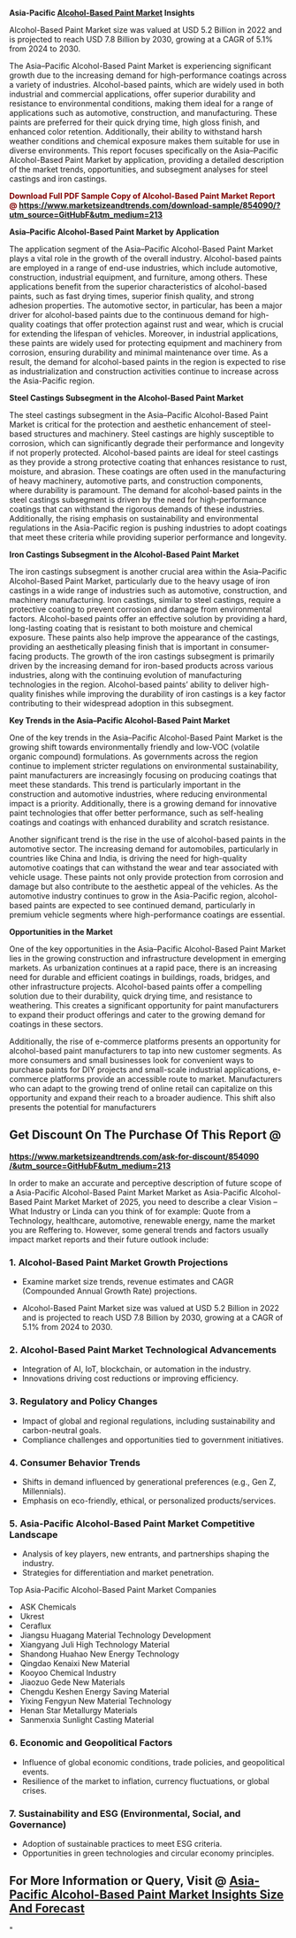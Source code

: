 <p><strong>Asia-Pacific&nbsp;<a href=""https://www.marketsizeandtrends.com/download-sample/854090/&amp;utm_source=GitHubF&amp;utm_medium=213"">Alcohol-Based Paint Market</a> Insights</strong></p><p>Alcohol-Based Paint Market size was valued at USD 5.2 Billion in 2022 and is projected to reach USD 7.8 Billion by 2030, growing at a CAGR of 5.1% from 2024 to 2030.</p><p><p>The Asia–Pacific Alcohol-Based Paint Market is experiencing significant growth due to the increasing demand for high-performance coatings across a variety of industries. Alcohol-based paints, which are widely used in both industrial and commercial applications, offer superior durability and resistance to environmental conditions, making them ideal for a range of applications such as automotive, construction, and manufacturing. These paints are preferred for their quick drying time, high gloss finish, and enhanced color retention. Additionally, their ability to withstand harsh weather conditions and chemical exposure makes them suitable for use in diverse environments. This report focuses specifically on the Asia–Pacific Alcohol-Based Paint Market by application, providing a detailed description of the market trends, opportunities, and subsegment analyses for steel castings and iron castings.</p><p><strong><p><strong><span style="color: #800000;">Download Full PDF Sample Copy of Alcohol-Based Paint Market Report @</span>&nbsp;</strong><a href="https://www.marketsizeandtrends.com/download-sample/854090/?utm_source=GitHubF&amp;utm_medium=213" target="_blank">https://www.marketsizeandtrends.com/download-sample/854090/?utm_source=GitHubF&amp;utm_medium=213</a></p></strong></p><p><strong>Asia–Pacific Alcohol-Based Paint Market by Application</strong></p><p>The application segment of the Asia–Pacific Alcohol-Based Paint Market plays a vital role in the growth of the overall industry. Alcohol-based paints are employed in a range of end-use industries, which include automotive, construction, industrial equipment, and furniture, among others. These applications benefit from the superior characteristics of alcohol-based paints, such as fast drying times, superior finish quality, and strong adhesion properties. The automotive sector, in particular, has been a major driver for alcohol-based paints due to the continuous demand for high-quality coatings that offer protection against rust and wear, which is crucial for extending the lifespan of vehicles. Moreover, in industrial applications, these paints are widely used for protecting equipment and machinery from corrosion, ensuring durability and minimal maintenance over time. As a result, the demand for alcohol-based paints in the region is expected to rise as industrialization and construction activities continue to increase across the Asia-Pacific region.</p><p><strong>Steel Castings Subsegment in the Alcohol-Based Paint Market</strong></p><p>The steel castings subsegment in the Asia–Pacific Alcohol-Based Paint Market is critical for the protection and aesthetic enhancement of steel-based structures and machinery. Steel castings are highly susceptible to corrosion, which can significantly degrade their performance and longevity if not properly protected. Alcohol-based paints are ideal for steel castings as they provide a strong protective coating that enhances resistance to rust, moisture, and abrasion. These coatings are often used in the manufacturing of heavy machinery, automotive parts, and construction components, where durability is paramount. The demand for alcohol-based paints in the steel castings subsegment is driven by the need for high-performance coatings that can withstand the rigorous demands of these industries. Additionally, the rising emphasis on sustainability and environmental regulations in the Asia-Pacific region is pushing industries to adopt coatings that meet these criteria while providing superior performance and longevity.</p><p><strong>Iron Castings Subsegment in the Alcohol-Based Paint Market</strong></p><p>The iron castings subsegment is another crucial area within the Asia–Pacific Alcohol-Based Paint Market, particularly due to the heavy usage of iron castings in a wide range of industries such as automotive, construction, and machinery manufacturing. Iron castings, similar to steel castings, require a protective coating to prevent corrosion and damage from environmental factors. Alcohol-based paints offer an effective solution by providing a hard, long-lasting coating that is resistant to both moisture and chemical exposure. These paints also help improve the appearance of the castings, providing an aesthetically pleasing finish that is important in consumer-facing products. The growth of the iron castings subsegment is primarily driven by the increasing demand for iron-based products across various industries, along with the continuing evolution of manufacturing technologies in the region. Alcohol-based paints’ ability to deliver high-quality finishes while improving the durability of iron castings is a key factor contributing to their widespread adoption in this subsegment.</p><p><strong>Key Trends in the Asia–Pacific Alcohol-Based Paint Market</strong></p><p>One of the key trends in the Asia–Pacific Alcohol-Based Paint Market is the growing shift towards environmentally friendly and low-VOC (volatile organic compound) formulations. As governments across the region continue to implement stricter regulations on environmental sustainability, paint manufacturers are increasingly focusing on producing coatings that meet these standards. This trend is particularly important in the construction and automotive industries, where reducing environmental impact is a priority. Additionally, there is a growing demand for innovative paint technologies that offer better performance, such as self-healing coatings and coatings with enhanced durability and scratch resistance.</p><p>Another significant trend is the rise in the use of alcohol-based paints in the automotive sector. The increasing demand for automobiles, particularly in countries like China and India, is driving the need for high-quality automotive coatings that can withstand the wear and tear associated with vehicle usage. These paints not only provide protection from corrosion and damage but also contribute to the aesthetic appeal of the vehicles. As the automotive industry continues to grow in the Asia-Pacific region, alcohol-based paints are expected to see continued demand, particularly in premium vehicle segments where high-performance coatings are essential.</p><p><strong>Opportunities in the Market</strong></p><p>One of the key opportunities in the Asia–Pacific Alcohol-Based Paint Market lies in the growing construction and infrastructure development in emerging markets. As urbanization continues at a rapid pace, there is an increasing need for durable and efficient coatings in buildings, roads, bridges, and other infrastructure projects. Alcohol-based paints offer a compelling solution due to their durability, quick drying time, and resistance to weathering. This creates a significant opportunity for paint manufacturers to expand their product offerings and cater to the growing demand for coatings in these sectors.</p><p>Additionally, the rise of e-commerce platforms presents an opportunity for alcohol-based paint manufacturers to tap into new customer segments. As more consumers and small businesses look for convenient ways to purchase paints for DIY projects and small-scale industrial applications, e-commerce platforms provide an accessible route to market. Manufacturers who can adapt to the growing trend of online retail can capitalize on this opportunity and expand their reach to a broader audience. This shift also presents the potential for manufacturers</p><h2><strong>Get Discount On The Purchase Of This Report @&nbsp;</strong></h2><p><strong><a href=""https://www.marketsizeandtrends.com/ask-for-discount/854090/&amp;utm_source=GitHubF&amp;utm_medium=213"" target=""_blank"">https://www.marketsizeandtrends.com/ask-for-discount/854090<br />/&amp;utm_source=GitHubF&amp;utm_medium=213</a></strong></p><p>In order to make an accurate and perceptive description of future scope of a Asia-Pacific&nbsp;Alcohol-Based Paint Market Market as Asia-Pacific&nbsp;Alcohol-Based Paint Market Market of 2025, you need to describe a clear Vision &ndash; What Industry or Linda can you think of for example: Quote from a Technology, healthcare, automotive, renewable energy, name the market you are Reffering to. However, some general trends and factors usually impact market reports and their future outlook include:</p><h3>1.&nbsp;<strong>Alcohol-Based Paint Market Growth Projections</strong></h3><ul><li>Examine market size trends, revenue estimates and CAGR (Compounded Annual Growth Rate) projections.</li><li><p>Alcohol-Based Paint Market size was valued at USD 5.2 Billion in 2022 and is projected to reach USD 7.8 Billion by 2030, growing at a CAGR of 5.1% from 2024 to 2030.</p></li></ul><h3>2.&nbsp;<strong>Alcohol-Based Paint Market Technological Advancements</strong></h3><ul><li>Integration of AI, IoT, blockchain, or automation in the industry.</li><li>Innovations driving cost reductions or improving efficiency.</li></ul><h3>3.&nbsp;<strong>Regulatory and Policy Changes</strong></h3><ul><li>Impact of global and regional regulations, including sustainability and carbon-neutral goals.</li><li>Compliance challenges and opportunities tied to government initiatives.</li></ul><h3>4.&nbsp;<strong>Consumer Behavior Trends</strong></h3><ul><li>Shifts in demand influenced by generational preferences (e.g., Gen Z, Millennials).</li><li>Emphasis on eco-friendly, ethical, or personalized products/services.</li></ul><h3>5.&nbsp;<strong>Asia-Pacific Alcohol-Based Paint Market Competitive Landscape</strong></h3><ul><li>Analysis of key players, new entrants, and partnerships shaping the industry.</li><li>Strategies for differentiation and market penetration.</li></ul><p data-pm-slice=""1 1 []"">Top Asia-Pacific Alcohol-Based Paint Market Companies</p><div data-test-id=""""><p><li>ASK Chemicals</li><li> Ukrest</li><li> Ceraflux</li><li> Jiangsu Huagang Material Technology Development</li><li> Xiangyang Juli High Technology Material</li><li> Shandong Huahao New Energy Technology</li><li> Qingdao Kenaixi New Material</li><li> Kooyoo Chemical Industry</li><li> Jiaozuo Gede New Materials</li><li> Chengdu Keshen Energy Saving Material</li><li> Yixing Fengyun New Material Technology</li><li> Henan Star Metallurgy Materials</li><li> Sanmenxia Sunlight Casting Material</li></p></div><h3>6.&nbsp;<strong>Economic and Geopolitical Factors</strong></h3><ul><li>Influence of global economic conditions, trade policies, and geopolitical events.</li><li>Resilience of the market to inflation, currency fluctuations, or global crises.</li></ul><h3>7.&nbsp;<strong>Sustainability and ESG (Environmental, Social, and Governance)</strong></h3><ul><li>Adoption of sustainable practices to meet ESG criteria.</li><li>Opportunities in green technologies and circular economy principles.</li></ul><h2><strong>For More Information or Query, Visit @&nbsp;</strong><a href=""https://www.verifiedmarketreports.com/product/alcohol-based-paint-market/"" target=""_blank"">Asia-Pacific Alcohol-Based Paint Market Insights Size And Forecast</a></h2>"
